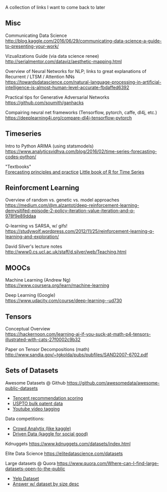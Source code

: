 A collection of links I want to come back to later

## Misc 
Communicating Data Science  
http://blog.kaggle.com/2016/06/29/communicating-data-science-a-guide-to-presenting-your-work/

Vizualizations Guide (via data science renee)
http://serialmentor.com/dataviz/aesthetic-mapping.html

Overview of Neural Networks for NLP; links to great explanations of Recurrent / LTSM / Attention NNs  
https://towardsdatascience.com/natural-language-processing-in-artificial-intelligence-is-almost-human-level-accurate-fbdaffed6392

Practical tips for Generative Adversarial Networks
https://github.com/soumith/ganhacks

Compairing neural net frameworks (Tensorflow, pytorch, caffe, dl4j, etc.)
https://deeplearning4j.org/compare-dl4j-tensorflow-pytorch

## Timeseries
Intro to Python ARIMA (using statsmodels)  
https://www.analyticsvidhya.com/blog/2016/02/time-series-forecasting-codes-python/

"Textbooks"  
[Forecasting principles and practice](https://www.otexts.org/fpp)
[Little book of R for Time Series](https://media.readthedocs.org/pdf/a-little-book-of-r-for-time-series/latest/a-little-book-of-r-for-time-series.pdf)

## Reinforcment Learning
Overview of random vs. genetic vs. model approaches  
https://medium.com/@m.alzantot/deep-reinforcement-learning-demysitifed-episode-2-policy-iteration-value-iteration-and-q-978f9e89ddaa

Q-learning vs SARSA, w/ gifs!  
https://studywolf.wordpress.com/2012/11/25/reinforcement-learning-q-learning-and-exploration/

David Silver's lecture notes  
http://www0.cs.ucl.ac.uk/staff/d.silver/web/Teaching.html

## MOOCs
Machine Learning (Andrew Ng)  
https://www.coursera.org/learn/machine-learning

Deep Learning (Google)  
https://www.udacity.com/course/deep-learning--ud730

## Tensors
Conceptual Overview  
https://hackernoon.com/learning-ai-if-you-suck-at-math-p4-tensors-illustrated-with-cats-27f0002c9b32

Paper on Tensor Decompositions (math)  
http://www.sandia.gov/~tgkolda/pubs/pubfiles/SAND2007-6702.pdf

## Sets of Datasets
Awesome Datasets @ Github https://github.com/awesomedata/awesome-public-datasets
  * [Tencent recommendation scoring](https://www.kaggle.com/c/kddcup2012-track1#SubmissionInstructions)
  * [USPTO bulk patent data](https://www.uspto.gov/learning-and-resources/bulk-data-products)
  * [Youtube video tagging](https://research.google.com/youtube8m/download.html)

Data competitions:
  * [Crowd Analytix (like kaggle)](https://crowdanalytix.com/community)
  * [Driven Data (kaggle for social good)](https://www.drivendata.org/competitions/)

Kdnuggets https://www.kdnuggets.com/datasets/index.html

Elite Data Science https://elitedatascience.com/datasets

Large datasets @ Quora https://www.quora.com/Where-can-I-find-large-datasets-open-to-the-public
  * [Yelp Dataset](https://www.yelp.com/dataset/challenge)
  * [Answer w/ dataset by size desc](https://www.quora.com/Where-can-I-find-large-datasets-open-to-the-public/answer/Jeff-Hammerbacher?share=db74d990&srid=5S7kn)
